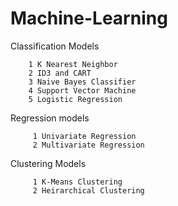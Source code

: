 # Machine-Learning

Classification Models
        
        1 K Nearest Neighbor
        2 ID3 and CART
        3 Naive Bayes Classifier
        4 Support Vector Machine
        5 Logistic Regression

Regression models
        
         1 Univariate Regression
         2 Multivariate Regression
         
Clustering Models

         1 K-Means Clustering
         2 Heirarchical Clustering
